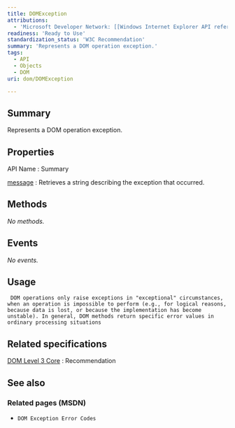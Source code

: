 ```yaml
---
title: DOMException
attributions:
  - 'Microsoft Developer Network: [[Windows Internet Explorer API reference](http://msdn.microsoft.com/en-us/library/ie/hh828809%28v=vs.85%29.aspx) Article]'
readiness: 'Ready to Use'
standardization_status: 'W3C Recommendation'
summary: 'Represents a DOM operation exception.'
tags:
  - API
  - Objects
  - DOM
uri: dom/DOMException

---
```

## Summary

Represents a DOM operation exception.

## Properties

API Name
:   Summary

[message](/dom/DOMException/message)
:   Retrieves a string describing the exception that occurred.

## Methods

*No methods.*

## Events

*No events.*

## Usage

     DOM operations only raise exceptions in "exceptional" circumstances, when an operation is impossible to perform (e.g., for logical reasons, because data is lost, or because the implementation has become unstable). In general, DOM methods return specific error values in ordinary processing situations

## Related specifications

[DOM Level 3 Core](http://www.w3.org/TR/DOM-Level-3-Core/)
:   Recommendation

## See also

### Related pages (MSDN)

-   `DOM Exception Error Codes`
